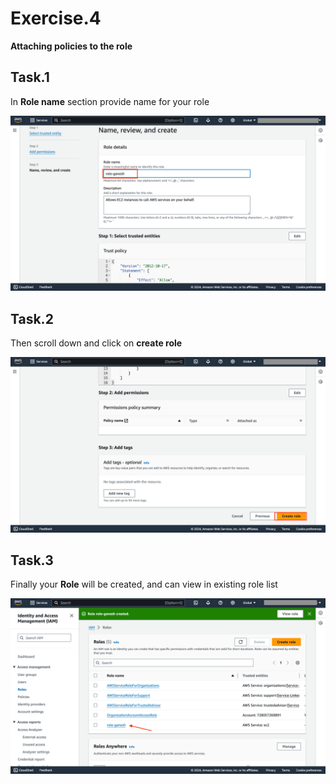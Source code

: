 # Exercise.4
**Attaching policies to the role**

## Task.1

In **Role name** section provide name for your role

![img](labvalid-img9.png)


## Task.2

Then scroll down and click on **create role**

![img](labvalid-img10.png)

## Task.3

Finally your **Role** will be created, and can view in  existing role list

![img](labvalid-img11.png)

<validation step="0e0351ca-4f0a-46dc-8446-29d4be17cb58" />
